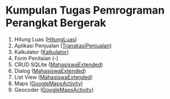 # Kumpulan Tugas Pemrograman Perangkat Bergerak

1. Hitung Luas ([HitungLuas](/HitungLuas/))
2. Aplikasi Penjualan ([TranskasiPenjualan](/TransaksiPenjualan/))
3. Kalkulator ([Kalkulator](/Kalkulator/))
4. Form Penilaian (-)
5. CRUD SQLite ([MahasiswaExtended](/MahasiswaExtended/))
6. Dialog ([MahasiswaExtended](/MahasiswaExtended/))
7. List View ([MahasiswaExtended](/MahasiswaExtended/))
8. Maps ([GoogleMapsActivity](/GoogleMapsActivity/))
9. Geocoder ([GoogleMapsActivity](/GoogleMapsActivity/))
